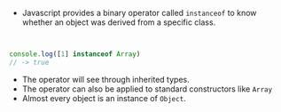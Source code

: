 - Javascript provides a binary operator called `instanceof` to know whether an object was derived from a specific class.
```javascript


console.log([1] instanceof Array)
// -> true

```
- The operator will see through inherited types.
- The operator  can also be applied to standard constructors like `Array`
- Almost every object is an instance of `Object`.
